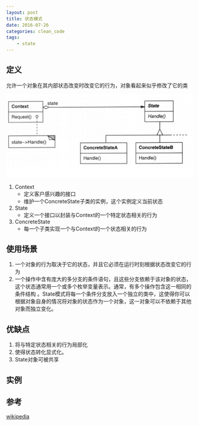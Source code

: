 ```yaml
---
layout: post
title: 状态模式
date: 2016-07-26
categories: clean_code
tags:
    - state
---
```


## 定义

允许一个对象在其内部状态改变时改变它的行为，对象看起来似乎修改了它的类

![类图](/images/design_pattern/state.jpg)

1. Context
    * 定义客户感兴趣的接口
    * 维护一个ConcreteState子类的实例，这个实例定义当前状态
2. State
    * 定义一个接口以封装与Context的一个特定状态相关的行为
3. ConcreteState
    * 每一个子类实现一个与Context的一个状态相关的行为

## 使用场景

1. 一个对象的行为取决于它的状态，并且它必须在运行时刻根据状态改变它的行为
2. 一个操作中含有庞大的多分支的条件语句，且这些分支依赖于该对象的状态，这个状态通常用一个或多个枚举变量表示。通常，有多个操作包含这一相同的条件结构 。State模式将每一个条件分支放入一个独立的类中，这使得你可以根据对象自身的情况将对象的状态作为一个对象，这一对象可以不依赖于其他对象而独立变化。

## 优缺点

1. 将与特定状态相关的行为局部化
2. 使得状态转化显式化。
3. State对象可被共享

## 实例


## 参考

[wikipedia](https://en.wikipedia.org/wiki/State_pattern)
